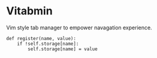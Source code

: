 # Vitabmin
Vim style tab manager to empower navagation experience.

```Serpent
def register(name, value):
    if !self.storage[name]:
        self.storage[name] = value
```
